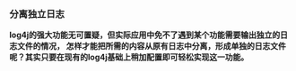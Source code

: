 
### 分离独立日志

**log4j的强大功能无可置疑，但实际应用中免不了遇到某个功能需要输出独立的日志文件的情况，
 怎样才能把所需的内容从原有日志中分离，形成单独的日志文件呢？其实只要在现有的log4j基础上稍加配置即可轻松实现这一功能。**
